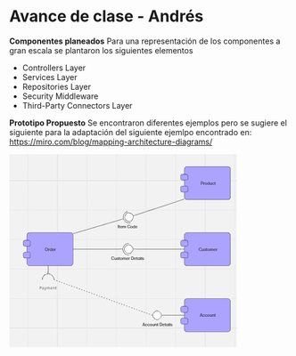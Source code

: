 # Avance de clase - Andrés

**Componentes planeados**
Para una representación de los componentes a gran escala se plantaron los siguientes elementos
- Controllers Layer
- Services Layer
- Repositories Layer
- Security Middleware
- Third-Party Connectors Layer

**Prototipo Propuesto**
Se encontraron diferentes ejemplos pero se sugiere el siguiente para la adaptación del siguiente ejemlpo encontrado en: https://miro.com/blog/mapping-architecture-diagrams/

![diagrama](ejemplo_diagrama.jpg)



